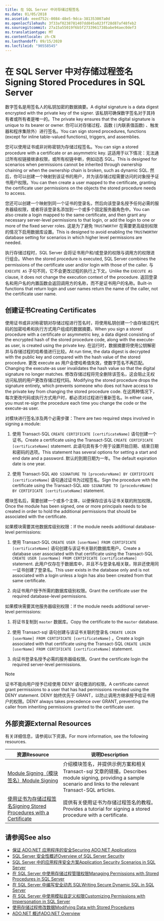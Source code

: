 ```yaml
---
title: 在 SQL Server 中对存储过程签名
ms.date: 01/05/2018
ms.assetid: eeed752c-0084-48e5-9dca-381353007a0d
ms.openlocfilehash: 3f33af0238781407dd845a823ff28d87af48feb2
ms.sourcegitcommit: 27a15a55019f6b5f2733961738babe94aec0def3
ms.translationtype: MT
ms.contentlocale: zh-CN
ms.lasthandoff: 09/15/2020
ms.locfileid: "90558545"
---
```

# <a name="signing-stored-procedures-in-sql-server"></a><span data-ttu-id="fd553-102">在 SQL Server 中对存储过程签名</span><span class="sxs-lookup"><span data-stu-id="fd553-102">Signing Stored Procedures in SQL Server</span></span>

<span data-ttu-id="fd553-103">数字签名是用签名人的私钥加密的数据摘要。</span><span class="sxs-lookup"><span data-stu-id="fd553-103">A digital signature is a data digest encrypted with the private key of the signer.</span></span> <span data-ttu-id="fd553-104">该私钥可确保数字签名对于其持有者或所有者是唯一的。</span><span class="sxs-lookup"><span data-stu-id="fd553-104">The private key ensures that the digital signature is unique to its bearer or owner.</span></span> <span data-ttu-id="fd553-105">你可以对存储过程、函数 (（内联表值函数) 、触发器和程序集除外）进行签名。</span><span class="sxs-lookup"><span data-stu-id="fd553-105">You can sign stored procedures, functions (except for inline table-valued functions), triggers, and assemblies.</span></span>

<span data-ttu-id="fd553-106">您可以使用证书或非对称密钥为存储过程签名。</span><span class="sxs-lookup"><span data-stu-id="fd553-106">You can sign a stored procedure with a certificate or an asymmetric key.</span></span> <span data-ttu-id="fd553-107">这适用于以下情况：无法通过所有权链接继承权限，或所有权链中断，例如动态 SQL。</span><span class="sxs-lookup"><span data-stu-id="fd553-107">This is designed for scenarios when permissions cannot be inherited through ownership chaining or when the ownership chain is broken, such as dynamic SQL.</span></span> <span data-ttu-id="fd553-108">然后，你可以创建一个映射到该证书的用户，并为该存储过程需要访问的对象授予证书用户权限。</span><span class="sxs-lookup"><span data-stu-id="fd553-108">You can then create a user mapped to the certificate, granting the certificate user permissions on the objects the stored procedure needs to access.</span></span>

<span data-ttu-id="fd553-109">您还可以创建一个映射到同一个证书的登录名，然后向该登录名授予任何必需的服务器级权限，或者将该登录名添加到一个或多个固定服务器角色中。</span><span class="sxs-lookup"><span data-stu-id="fd553-109">You can also create a login mapped to the same certificate, and then grant any necessary server-level permissions to that login, or add the login to one or more of the fixed server roles.</span></span> <span data-ttu-id="fd553-110">这是为了避免 `TRUSTWORTHY` 在需要更高级别权限的情况下启用数据库设置。</span><span class="sxs-lookup"><span data-stu-id="fd553-110">This is designed to avoid enabling the `TRUSTWORTHY` database setting for scenarios in which higher level permissions are needed.</span></span>

<span data-ttu-id="fd553-111">执行存储过程时，SQL Server 会将证书用户和/或登录的权限与调用方的权限进行组合。</span><span class="sxs-lookup"><span data-stu-id="fd553-111">When the stored procedure is executed, SQL Server combines the permissions of the certificate user and/or login with those of the caller.</span></span> <span data-ttu-id="fd553-112">与 `EXECUTE AS` 子句不同，它不会更改过程的执行上下文。</span><span class="sxs-lookup"><span data-stu-id="fd553-112">Unlike the `EXECUTE AS` clause, it does not change the execution context of the procedure.</span></span> <span data-ttu-id="fd553-113">返回登录名和用户名的内置函数会返回调用方的名称，而不是证书用户的名称。</span><span class="sxs-lookup"><span data-stu-id="fd553-113">Built-in functions that return login and user names return the name of the caller, not the certificate user name.</span></span>

## <a name="creating-certificates"></a><span data-ttu-id="fd553-114">创建证书</span><span class="sxs-lookup"><span data-stu-id="fd553-114">Creating Certificates</span></span>

<span data-ttu-id="fd553-115">使用证书或非对称密钥对存储过程进行签名时，将使用私钥创建一个由存储过程代码的加密哈希和执行方式用户组成的数据摘要。</span><span class="sxs-lookup"><span data-stu-id="fd553-115">When you sign a stored procedure with a certificate or asymmetric key, a data digest consisting of the encrypted hash of the stored procedure code, along with the execute-as user, is created using the private key.</span></span> <span data-ttu-id="fd553-116">在运行时，数据摘要将使用公钥解密并与存储过程的哈希值进行比较。</span><span class="sxs-lookup"><span data-stu-id="fd553-116">At run time, the data digest is decrypted with the public key and compared with the hash value of the stored procedure.</span></span> <span data-ttu-id="fd553-117">更改 execute as 用户会使哈希值失效，使数字签名不再匹配。</span><span class="sxs-lookup"><span data-stu-id="fd553-117">Changing the execute-as user invalidates the hash value so that the digital signature no longer matches.</span></span> <span data-ttu-id="fd553-118">修改存储过程将完全删除该签名，这会阻止无权访问私钥的用户更改存储过程代码。</span><span class="sxs-lookup"><span data-stu-id="fd553-118">Modifying the stored procedure drops the signature entirely, which prevents someone who does not have access to the private key from changing the stored procedure code.</span></span> <span data-ttu-id="fd553-119">在这两种情况下，每次更改代码或执行方式用户时，都必须对过程进行重新签名。</span><span class="sxs-lookup"><span data-stu-id="fd553-119">In either case, you must re-sign the procedure each time you change the code or the execute-as user.</span></span>

<span data-ttu-id="fd553-120">对模块进行签名涉及两个必需步骤：</span><span class="sxs-lookup"><span data-stu-id="fd553-120">There are two required steps involved in signing a module:</span></span>

1. <span data-ttu-id="fd553-121">使用 Transact-SQL `CREATE CERTIFICATE [certificateName]` 语句创建一个证书。</span><span class="sxs-lookup"><span data-stu-id="fd553-121">Create a certificate using the Transact-SQL `CREATE CERTIFICATE [certificateName]` statement.</span></span> <span data-ttu-id="fd553-122">此语句具有多个用于设置开始日期、结束日期和密码的选项。</span><span class="sxs-lookup"><span data-stu-id="fd553-122">This statement has several options for setting a start and end date and a password.</span></span> <span data-ttu-id="fd553-123">默认的到期日期为一年。</span><span class="sxs-lookup"><span data-stu-id="fd553-123">The default expiration date is one year.</span></span>

1. <span data-ttu-id="fd553-124">使用 Transact-SQL `ADD SIGNATURE TO [procedureName] BY CERTIFICATE [certificateName]` 语句通过证书为过程签名。</span><span class="sxs-lookup"><span data-stu-id="fd553-124">Sign the procedure with the certificate using the Transact-SQL `ADD SIGNATURE TO [procedureName] BY CERTIFICATE [certificateName]` statement.</span></span>

<span data-ttu-id="fd553-125">模块签名后，需要创建一个或多个主体，以便保存应该与证书关联的附加权限。</span><span class="sxs-lookup"><span data-stu-id="fd553-125">Once the module has been signed, one or more principals needs to be created in order to hold the additional permissions that should be associated with the certificate.</span></span>

<span data-ttu-id="fd553-126">如果模块需要其他数据库级别权限：</span><span class="sxs-lookup"><span data-stu-id="fd553-126">If the module needs additional database-level permissions:</span></span>

1. <span data-ttu-id="fd553-127">使用 Transact-SQL `CREATE USER [userName] FROM CERTIFICATE [certificateName]` 语句创建与该证书关联的数据库用户。</span><span class="sxs-lookup"><span data-stu-id="fd553-127">Create a database user associated with that certificate using the Transact-SQL `CREATE USER [userName] FROM CERTIFICATE [certificateName]` statement.</span></span> <span data-ttu-id="fd553-128">此用户仅存在于数据库中，并且不与登录名相关联，除非还使用同一证书创建了登录名。</span><span class="sxs-lookup"><span data-stu-id="fd553-128">This user exists in the database only and is not associated with a login unless a login has also been created from that same certificate.</span></span>

1. <span data-ttu-id="fd553-129">向证书用户授予所需的数据库级别权限。</span><span class="sxs-lookup"><span data-stu-id="fd553-129">Grant the certificate user the required database-level permissions.</span></span>

<span data-ttu-id="fd553-130">如果模块需要其他服务器级别权限：</span><span class="sxs-lookup"><span data-stu-id="fd553-130">If the module needs additional server-level permissions:</span></span>

1. <span data-ttu-id="fd553-131">将证书复制到 `master` 数据库。</span><span class="sxs-lookup"><span data-stu-id="fd553-131">Copy the certificate to the `master` database.</span></span>

1. <span data-ttu-id="fd553-132">使用 Transact-sql 语句创建与该证书关联的登录名 `CREATE LOGIN [userName] FROM CERTIFICATE [certificateName]` 。</span><span class="sxs-lookup"><span data-stu-id="fd553-132">Create a login associated with that certificate using the Transact-SQL `CREATE LOGIN [userName] FROM CERTIFICATE [certificateName]` statement.</span></span>

1. <span data-ttu-id="fd553-133">向证书登录名授予必需的服务器级权限。</span><span class="sxs-lookup"><span data-stu-id="fd553-133">Grant the certificate login the required server-level permissions.</span></span>

> [!NOTE]
> <span data-ttu-id="fd553-134">证书不能向用户授予已经使用 DENY 语句撤消的权限。</span><span class="sxs-lookup"><span data-stu-id="fd553-134">A certificate cannot grant permissions to a user that has had permissions revoked using the DENY statement.</span></span> <span data-ttu-id="fd553-135">DENY 始终优先于 GRANT，以防止调用方继承授予给证书用户的权限。</span><span class="sxs-lookup"><span data-stu-id="fd553-135">DENY always takes precedence over GRANT, preventing the caller from inheriting permissions granted to the certificate user.</span></span>

## <a name="external-resources"></a><span data-ttu-id="fd553-136">外部资源</span><span class="sxs-lookup"><span data-stu-id="fd553-136">External Resources</span></span>

<span data-ttu-id="fd553-137">有关详细信息，请参阅以下资源。</span><span class="sxs-lookup"><span data-stu-id="fd553-137">For more information, see the following resources.</span></span>

|<span data-ttu-id="fd553-138">资源</span><span class="sxs-lookup"><span data-stu-id="fd553-138">Resource</span></span>|<span data-ttu-id="fd553-139">说明</span><span class="sxs-lookup"><span data-stu-id="fd553-139">Description</span></span>|
|--------------|-----------------|
|<span data-ttu-id="fd553-140">[Module Signing（模块签名）](/previous-versions/sql/sql-server-2008/ms345102(v=sql.100))</span><span class="sxs-lookup"><span data-stu-id="fd553-140">[Module Signing](/previous-versions/sql/sql-server-2008/ms345102(v=sql.100))</span></span>|<span data-ttu-id="fd553-141">介绍模块签名，并提供示例方案和相关 Transact-sql 文章的链接。</span><span class="sxs-lookup"><span data-stu-id="fd553-141">Describes module signing, providing a sample scenario and links to the relevant Transact-SQL articles.</span></span>|
|[<span data-ttu-id="fd553-142">使用证书为存储过程签名</span><span class="sxs-lookup"><span data-stu-id="fd553-142">Signing Stored Procedures with a Certificate</span></span>](/sql/relational-databases/tutorial-signing-stored-procedures-with-a-certificate)|<span data-ttu-id="fd553-143">提供有关使用证书为存储过程签名的教程。</span><span class="sxs-lookup"><span data-stu-id="fd553-143">Provides a tutorial for signing a stored procedure with a certificate.</span></span>|

## <a name="see-also"></a><span data-ttu-id="fd553-144">请参阅</span><span class="sxs-lookup"><span data-stu-id="fd553-144">See also</span></span>

- [<span data-ttu-id="fd553-145">保证 ADO.NET 应用程序的安全</span><span class="sxs-lookup"><span data-stu-id="fd553-145">Securing ADO.NET Applications</span></span>](../securing-ado-net-applications.md)
- [<span data-ttu-id="fd553-146">SQL Server 安全性概述</span><span class="sxs-lookup"><span data-stu-id="fd553-146">Overview of SQL Server Security</span></span>](overview-of-sql-server-security.md)
- [<span data-ttu-id="fd553-147">SQL Server 中的应用程序安全方案</span><span class="sxs-lookup"><span data-stu-id="fd553-147">Application Security Scenarios in SQL Server</span></span>](application-security-scenarios-in-sql-server.md)
- [<span data-ttu-id="fd553-148">在 SQL Server 中使用存储过程管理权限</span><span class="sxs-lookup"><span data-stu-id="fd553-148">Managing Permissions with Stored Procedures in SQL Server</span></span>](managing-permissions-with-stored-procedures-in-sql-server.md)
- [<span data-ttu-id="fd553-149">在 SQL Server 中编写安全动态 SQL</span><span class="sxs-lookup"><span data-stu-id="fd553-149">Writing Secure Dynamic SQL in SQL Server</span></span>](writing-secure-dynamic-sql-in-sql-server.md)
- [<span data-ttu-id="fd553-150">在 SQL Server 中使用模拟自定义权限</span><span class="sxs-lookup"><span data-stu-id="fd553-150">Customizing Permissions with Impersonation in SQL Server</span></span>](customizing-permissions-with-impersonation-in-sql-server.md)
- [<span data-ttu-id="fd553-151">使用存储过程修改数据</span><span class="sxs-lookup"><span data-stu-id="fd553-151">Modifying Data with Stored Procedures</span></span>](../modifying-data-with-stored-procedures.md)
- [<span data-ttu-id="fd553-152">ADO.NET 概述</span><span class="sxs-lookup"><span data-stu-id="fd553-152">ADO.NET Overview</span></span>](../ado-net-overview.md)
